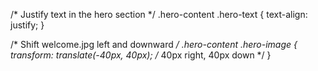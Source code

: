/* Justify text in the hero section */
.hero-content .hero-text {
  text-align: justify;
}

/* Shift welcome.jpg left and downward */
.hero-content .hero-image {
  transform: translate(-40px, 40px); /* 40px right, 40px down */
}